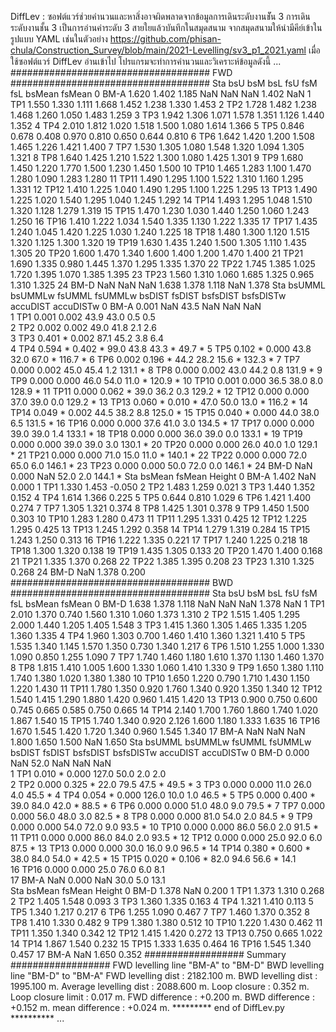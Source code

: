 DiffLev : ซอฟต์แวร์ช่วยคำนวนและหาสิ่งอาจผิดพลาดจากข้อมูลการเดินระดับงานชััน 3 การเดินระดับงานชั้น 3 เป็นการอ่านค่าระดับ 3 สายใยแล้วบันทึกในสมุดสนาม 
จากสมุดสนามให้นำมีคีย์เข้าในรูปแบบ YAML เช่นในตัวอย่าง
https://github.com/phisan-chula/Construction_Survey/blob/main/2021-Levelling/sv3_p1_2021.yaml
เมื่อใช้ซอฟต์แวร์ DiffLev อ่านเข้าไป โปรแกรมจะทำการคำนวนและวิเคราะห์ข้อมูลดังนี้
...
#################################### FWD ####################################
     Sta    bsU    bsM    bsL    fsU    fsM    fsL  bsMean  fsMean
0   BM-A  1.620  1.402  1.185    NaN    NaN    NaN   1.402     NaN
1    TP1  1.550  1.330  1.111  1.668  1.452  1.238   1.330   1.453
2    TP2  1.728  1.482  1.238  1.468  1.260  1.050   1.483   1.259
3    TP3  1.942  1.306  1.071  1.578  1.351  1.126   1.440   1.352
4    TP4  2.010  1.812  1.020  1.518  1.500  1.080   1.614   1.366
5    TP5  0.846  0.678  0.408  0.970  0.810  0.650   0.644   0.810
6    TP6  1.642  1.420  1.200  1.508  1.465  1.226   1.421   1.400
7    TP7  1.530  1.305  1.080  1.548  1.320  1.094   1.305   1.321
8    TP8  1.640  1.425  1.210  1.522  1.300  1.080   1.425   1.301
9    TP9  1.680  1.450  1.220  1.770  1.500  1.230   1.450   1.500
10  TP10  1.465  1.283  1.100  1.470  1.280  1.090   1.283   1.280
11  TP11  1.490  1.295  1.100  1.522  1.310  1.160   1.295   1.331
12  TP12  1.410  1.225  1.040  1.490  1.295  1.100   1.225   1.295
13  TP13  1.490  1.225  1.020  1.540  1.295  1.040   1.245   1.292
14  TP14  1.493  1.295  1.048  1.510  1.320  1.128   1.279   1.319
15  TP15  1.470  1.230  1.030  1.440  1.250  1.060   1.243   1.250
16  TP16  1.410  1.222  1.034  1.540  1.335  1.130   1.222   1.335
17  TP17  1.435  1.240  1.045  1.420  1.225  1.030   1.240   1.225
18  TP18  1.480  1.300  1.120  1.515  1.320  1.125   1.300   1.320
19  TP19  1.630  1.435  1.240  1.500  1.305  1.110   1.435   1.305
20  TP20  1.600  1.470  1.340  1.600  1.400  1.200   1.470   1.400
21  TP21  1.690  1.335  0.980  1.445  1.370  1.295   1.335   1.370
22  TP22  1.745  1.385  1.025  1.720  1.395  1.070   1.385   1.395
23  TP23  1.560  1.310  1.060  1.685  1.325  0.965   1.310   1.325
24  BM-D    NaN    NaN    NaN  1.638  1.378  1.118     NaN   1.378
     Sta  bsUMML bsUMMLw  fsUMML fsUMMLw  bsDIST  fsDIST  bsfsDIST bsfsDISTw  accuDIST accuDISTw
0   BM-A   0.001             NaN            43.5     NaN       NaN                 NaN          
1    TP1   0.001           0.002            43.9    43.0       0.5                 0.5          
2    TP2   0.002           0.002            49.0    41.8       2.1                 2.6          
3    TP3   0.401       *   0.002            87.1    45.2       3.8                 6.4          
4    TP4   0.594       *   0.402       *    99.0    43.8      43.3         *      49.7         *
5    TP5   0.102       *   0.000            43.8    32.0      67.0         *     116.7         *
6    TP6   0.002           0.196       *    44.2    28.2      15.6         *     132.3         *
7    TP7   0.000           0.002            45.0    45.4       1.2               131.1         *
8    TP8   0.000           0.002            43.0    44.2       0.8               131.9         *
9    TP9   0.000           0.000            46.0    54.0      11.0         *     120.9         *
10  TP10   0.001           0.000            36.5    38.0       8.0               128.9         *
11  TP11   0.000           0.062       *    39.0    36.2       0.3               129.2         *
12  TP12   0.000           0.000            37.0    39.0       0.0               129.2         *
13  TP13   0.060       *   0.010       *    47.0    50.0      13.0         *     116.2         *
14  TP14   0.049       *   0.002            44.5    38.2       8.8               125.0         *
15  TP15   0.040       *   0.000            44.0    38.0       6.5               131.5         *
16  TP16   0.000           0.000            37.6    41.0       3.0               134.5         *
17  TP17   0.000           0.000            39.0    39.0       1.4               133.1         *
18  TP18   0.000           0.000            36.0    39.0       0.0               133.1         *
19  TP19   0.000           0.000            39.0    39.0       3.0               130.1         *
20  TP20   0.000           0.000            26.0    40.0       1.0               129.1         *
21  TP21   0.000           0.000            71.0    15.0      11.0         *     140.1         *
22  TP22   0.000           0.000            72.0    65.0       6.0               146.1         *
23  TP23   0.000           0.000            50.0    72.0       0.0               146.1         *
24  BM-D     NaN           0.000             NaN    52.0       2.0               144.1         *
     Sta  bsMean  fsMean  Height
0   BM-A   1.402     NaN   0.000
1    TP1   1.330   1.453  -0.050
2    TP2   1.483   1.259   0.021
3    TP3   1.440   1.352   0.152
4    TP4   1.614   1.366   0.225
5    TP5   0.644   0.810   1.029
6    TP6   1.421   1.400   0.274
7    TP7   1.305   1.321   0.374
8    TP8   1.425   1.301   0.378
9    TP9   1.450   1.500   0.303
10  TP10   1.283   1.280   0.473
11  TP11   1.295   1.331   0.425
12  TP12   1.225   1.295   0.425
13  TP13   1.245   1.292   0.358
14  TP14   1.279   1.319   0.284
15  TP15   1.243   1.250   0.313
16  TP16   1.222   1.335   0.221
17  TP17   1.240   1.225   0.218
18  TP18   1.300   1.320   0.138
19  TP19   1.435   1.305   0.133
20  TP20   1.470   1.400   0.168
21  TP21   1.335   1.370   0.268
22  TP22   1.385   1.395   0.208
23  TP23   1.310   1.325   0.268
24  BM-D     NaN   1.378   0.200
#################################### BWD ####################################
     Sta    bsU    bsM    bsL    fsU    fsM    fsL  bsMean  fsMean
0   BM-D  1.638  1.378  1.118    NaN    NaN    NaN   1.378     NaN
1    TP1  2.010  1.370  0.740  1.560  1.310  1.060   1.373   1.310
2    TP2  1.515  1.405  1.295  2.000  1.440  1.205   1.405   1.548
3    TP3  1.415  1.360  1.305  1.465  1.335  1.205   1.360   1.335
4    TP4  1.960  1.303  0.700  1.460  1.410  1.360   1.321   1.410
5    TP5  1.535  1.340  1.145  1.570  1.350  0.730   1.340   1.217
6    TP6  1.510  1.255  1.000  1.330  1.090  0.850   1.255   1.090
7    TP7  1.740  1.460  1.180  1.610  1.370  1.130   1.460   1.370
8    TP8  1.815  1.410  1.005  1.600  1.330  1.060   1.410   1.330
9    TP9  1.650  1.380  1.110  1.740  1.380  1.020   1.380   1.380
10  TP10  1.650  1.220  0.790  1.710  1.430  1.150   1.220   1.430
11  TP11  1.780  1.350  0.920  1.760  1.340  0.920   1.350   1.340
12  TP12  1.540  1.415  1.290  1.880  1.420  0.960   1.415   1.420
13  TP13  0.900  0.750  0.600  0.745  0.665  0.585   0.750   0.665
14  TP14  2.140  1.700  1.760  1.860  1.740  1.020   1.867   1.540
15  TP15  1.740  1.340  0.920  2.126  1.600  1.180   1.333   1.635
16  TP16  1.670  1.545  1.420  1.720  1.340  0.960   1.545   1.340
17  BM-A    NaN    NaN    NaN  1.800  1.650  1.500     NaN   1.650
     Sta  bsUMML bsUMMLw  fsUMML fsUMMLw  bsDIST  fsDIST  bsfsDIST bsfsDISTw  accuDIST accuDISTw
0   BM-D   0.000             NaN            52.0     NaN       NaN                 NaN          
1    TP1   0.010       *   0.000           127.0    50.0       2.0                 2.0          
2    TP2   0.000           0.325       *    22.0    79.5      47.5         *      49.5         *
3    TP3   0.000           0.000            11.0    26.0       4.0                45.5         *
4    TP4   0.054       *   0.000           126.0    10.0       1.0                46.5         *
5    TP5   0.000           0.400       *    39.0    84.0      42.0         *      88.5         *
6    TP6   0.000           0.000            51.0    48.0       9.0                79.5         *
7    TP7   0.000           0.000            56.0    48.0       3.0                82.5         *
8    TP8   0.000           0.000            81.0    54.0       2.0                84.5         *
9    TP9   0.000           0.000            54.0    72.0       9.0                93.5         *
10  TP10   0.000           0.000            86.0    56.0       2.0                91.5         *
11  TP11   0.000           0.000            86.0    84.0       2.0                93.5         *
12  TP12   0.000           0.000            25.0    92.0       6.0                87.5         *
13  TP13   0.000           0.000            30.0    16.0       9.0                96.5         *
14  TP14   0.380       *   0.600       *    38.0    84.0      54.0         *      42.5         *
15  TP15   0.020       *   0.106       *    82.0    94.6      56.6         *      14.1          
16  TP16   0.000           0.000            25.0    76.0       6.0                 8.1          
17  BM-A     NaN           0.000             NaN    30.0       5.0                13.1          
     Sta  bsMean  fsMean  Height
0   BM-D   1.378     NaN   0.200
1    TP1   1.373   1.310   0.268
2    TP2   1.405   1.548   0.093
3    TP3   1.360   1.335   0.163
4    TP4   1.321   1.410   0.113
5    TP5   1.340   1.217   0.217
6    TP6   1.255   1.090   0.467
7    TP7   1.460   1.370   0.352
8    TP8   1.410   1.330   0.482
9    TP9   1.380   1.380   0.512
10  TP10   1.220   1.430   0.462
11  TP11   1.350   1.340   0.342
12  TP12   1.415   1.420   0.272
13  TP13   0.750   0.665   1.022
14  TP14   1.867   1.540   0.232
15  TP15   1.333   1.635   0.464
16  TP16   1.545   1.340   0.457
17  BM-A     NaN   1.650   0.352
################## Summary ##################
FWD levelling line "BM-A" to "BM-D"
BWD levelling line "BM-D" to "BM-A"
FWD levelling dist  : 2182.100 m.
BWD levelling dist  : 1995.100 m.
Average levelling dist : 2088.600 m.
Loop closure        : 0.352 m.
Loop closure limit  : 0.017 m.
FWD difference  : +0.200 m.
BWD difference  : +0.152 m.
mean difference : +0.024 m.
********* end of DiffLev.py **********
...
